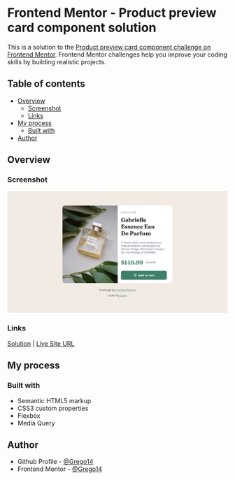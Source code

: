 # Frontend Mentor - Product preview card component solution

This is a solution to the [Product preview card component challenge on Frontend Mentor](https://www.frontendmentor.io/challenges/product-preview-card-component-GO7UmttRfa). Frontend Mentor challenges help you improve your coding skills by building realistic projects.

## Table of contents

- [Overview](#overview)
  - [Screenshot](#screenshot)
  - [Links](#links)
- [My process](#my-process)
  - [Built with](#built-with)
- [Author](#author)

## Overview

### Screenshot

![](./images/screenshot1.png)

### Links

[Solution](https://github.com/Grego14/product-preview-card-component) | [Live Site URL](https://grego14.github.io/product-preview-card-component/)

## My process

### Built with

- Semantic HTML5 markup
- CSS3 custom properties
- Flexbox
- Media Query

## Author

- Github Profile - [@Grego14](https://github.com/Grego14)
- Frontend Mentor - [@Grego14](https://www.frontendmentor.io/profile/Grego14)
